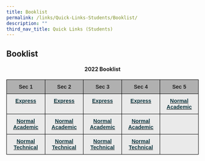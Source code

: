 ```yaml
---
title: Booklist
permalink: /links/Quick-Links-Students/Booklist/
description: ""
third_nav_title: Quick Links (Students)
---
```

## Booklist

#### <center> 2022 Booklist </center>

<style type="text/css">
.tg  {border-collapse:collapse;border-spacing:0;}
.tg td{border-color:black;border-style:solid;border-width:1px;font-family:Arial, sans-serif;font-size:14px;
  overflow:hidden;padding:10px 5px;word-break:normal;}
.tg th{border-color:black;border-style:solid;border-width:1px;font-family:Arial, sans-serif;font-size:14px;
  font-weight:normal;overflow:hidden;padding:10px 5px;word-break:normal;}
.tg .tg-n4qt{background-color:#EAEAEA;color:#222;font-weight:bold;text-align:center;vertical-align:top}
.tg .tg-dwlh{background-color:#B0B0B0;color:#222;font-weight:bold;text-align:center;vertical-align:middle}
.tg .tg-otbs{background-color:#EAEAEA;color:#0C343D;font-weight:bold;text-align:center;vertical-align:top}
.tg .tg-ku5w{background-color:#EAEAEA;color:#222;text-align:center;vertical-align:middle}
</style>
<table class="tg">
<thead>
  <tr>
    <th class="tg-dwlh"><span style="color:#222;background-color:#B0B0B0">Sec 1</span></th>
    <th class="tg-dwlh"><span style="color:#222;background-color:#B0B0B0">Sec 2</span></th>
    <th class="tg-dwlh"><span style="color:#222;background-color:#B0B0B0">Sec 3</span></th>
    <th class="tg-dwlh"><span style="color:#222;background-color:#B0B0B0">Sec 4</span></th>
    <th class="tg-dwlh"><span style="color:#222;background-color:#B0B0B0">Sec 5</span></th>
  </tr>
</thead>
<tbody>
  <tr>
    <td class="tg-otbs"><a href="/files/Sec%201E%20Booklist%20and%20Stationery%20List%202022.pdf"><span style="text-decoration:none;color:#0C343D">Express</span></a></td>
    <td class="tg-otbs"><a href="/files/2E.pdf"><span style="text-decoration:none;color:#0C343D">Express</span></a><br></td>
    <td class="tg-otbs"><a href="/files/3E.pdf"><span style="text-decoration:none;color:#0C343D">Express</span></a></td>
    <td class="tg-otbs"><a href="/files/4E.pdf"><span style="text-decoration:none;color:#0C343D">Express</span></a></td>
    <td class="tg-otbs"><a href="/files/5NA.pdf"><span style="text-decoration:none;color:#0C343D">Normal Academic</span></a></td>
  </tr>
  <tr>
    <td class="tg-otbs"><a href="/files/Sec%201NA%20Booklist%20and%20Stationery%20List%202022.pdf"><span style="text-decoration:none;color:#0C343D">Normal Academic</span></a></td>
    <td class="tg-otbs"><a href="/files/2NA.pdf"><span style="text-decoration:none;color:#0C343D">Normal Academic</span></a><br></td>
    <td class="tg-otbs"><a href="/files/3NA.pdf"><span style="text-decoration:none;color:#0C343D">Normal Academic</span></a></td>
    <td class="tg-otbs"><a href="/files/4NA.pdf"><span style="text-decoration:none;color:#0C343D">Normal Academic</span></a></td>
    <td class="tg-n4qt"></td>
  </tr>
  <tr>
    <td class="tg-n4qt"> <a href="https://stgabrielssec-moe-edu-sg-admin.cwp.sg/qql/slot/u153/eOpen%20House%202020/Sec%201%20Registration/2022%20Sec%201%20Registration/Booklist/Sec%201NT%20Booklist%20and%20Stationery%20List%202022.pdf"><span style="text-decoration:none;color:#0C343D">Normal Technical</span></a></td>
    <td class="tg-otbs"><a href="https://stgabrielssec-moe-edu-sg-admin.cwp.sg/qql/slot/u153/Link/Student%20Links/2022%20Booklists/2NT.pdf"><span style="text-decoration:none;color:#0C343D">Normal Technical</span></a></td>
    <td class="tg-otbs"><a href="https://stgabrielssec-moe-edu-sg-admin.cwp.sg/qql/slot/u153/Link/Student%20Links/2022%20Booklists/3NT.pdf"><span style="text-decoration:none;color:#0C343D">Normal Technical</span></a></td>
    <td class="tg-otbs"><a href="https://stgabrielssec-moe-edu-sg-admin.cwp.sg/qql/slot/u153/Link/Student%20Links/2022%20Booklists/4NT.pdf"><span style="text-decoration:none;color:#0C343D">Normal Technical</span></a></td>
    <td class="tg-ku5w"><span style="color:#222;background-color:#EAEAEA"> </span></td>
  </tr>
</tbody>
</table>